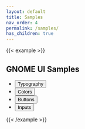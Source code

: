 ```yaml
---
layout: default
title: Samples
nav_order: 4
permalink: /samples/
has_children: true
---
```


{{< example >}}
<body class="bg-gray-100">
    <div class="container my-8 mx-auto shadow-lg p-8 rounded shadow-md-md bg-white max-w-6xl">
        <h2 class="mx-auto">GNOME UI Samples</h2>
        <ul class="flex-col w-64 mx-auto my-4">
            <li>
                <a href="./typography/index.html">
                    <button class="btn my-2 w-full">Typography</button>
                </a>
            </li>
            <li>
                <a href="./colors/index.html">
                    <button class="btn my-2 w-full">Colors</button>
                </a>
            </li>
            <li>
                <a href="./buttons/index.html">
                    <button class="btn my-2 w-full">Buttons</button>
                </a>
            </li>
            <li>
                <a href="./inputs/index.html">
                    <button class="btn my-2 w-full">Inputs</button>
                </a>
            </li>
        </ul>
    </div>
</body>
{{< /example >}}
